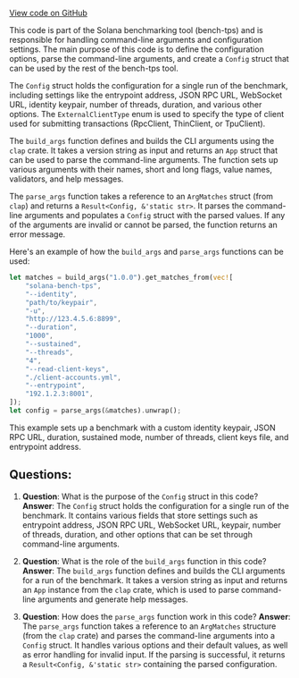 [View code on GitHub](https://github.com/solana-labs/solana/blob/master/bench-tps/src/cli.rs)

This code is part of the Solana benchmarking tool (bench-tps) and is responsible for handling command-line arguments and configuration settings. The main purpose of this code is to define the configuration options, parse the command-line arguments, and create a `Config` struct that can be used by the rest of the bench-tps tool.

The `Config` struct holds the configuration for a single run of the benchmark, including settings like the entrypoint address, JSON RPC URL, WebSocket URL, identity keypair, number of threads, duration, and various other options. The `ExternalClientType` enum is used to specify the type of client used for submitting transactions (RpcClient, ThinClient, or TpuClient).

The `build_args` function defines and builds the CLI arguments using the `clap` crate. It takes a version string as input and returns an `App` struct that can be used to parse the command-line arguments. The function sets up various arguments with their names, short and long flags, value names, validators, and help messages.

The `parse_args` function takes a reference to an `ArgMatches` struct (from `clap`) and returns a `Result<Config, &'static str>`. It parses the command-line arguments and populates a `Config` struct with the parsed values. If any of the arguments are invalid or cannot be parsed, the function returns an error message.

Here's an example of how the `build_args` and `parse_args` functions can be used:

```rust
let matches = build_args("1.0.0").get_matches_from(vec![
    "solana-bench-tps",
    "--identity",
    "path/to/keypair",
    "-u",
    "http://123.4.5.6:8899",
    "--duration",
    "1000",
    "--sustained",
    "--threads",
    "4",
    "--read-client-keys",
    "./client-accounts.yml",
    "--entrypoint",
    "192.1.2.3:8001",
]);
let config = parse_args(&matches).unwrap();
```

This example sets up a benchmark with a custom identity keypair, JSON RPC URL, duration, sustained mode, number of threads, client keys file, and entrypoint address.
## Questions: 
 1. **Question**: What is the purpose of the `Config` struct in this code?
   **Answer**: The `Config` struct holds the configuration for a single run of the benchmark. It contains various fields that store settings such as entrypoint address, JSON RPC URL, WebSocket URL, keypair, number of threads, duration, and other options that can be set through command-line arguments.

2. **Question**: What is the role of the `build_args` function in this code?
   **Answer**: The `build_args` function defines and builds the CLI arguments for a run of the benchmark. It takes a version string as input and returns an `App` instance from the `clap` crate, which is used to parse command-line arguments and generate help messages.

3. **Question**: How does the `parse_args` function work in this code?
   **Answer**: The `parse_args` function takes a reference to an `ArgMatches` structure (from the `clap` crate) and parses the command-line arguments into a `Config` struct. It handles various options and their default values, as well as error handling for invalid input. If the parsing is successful, it returns a `Result<Config, &'static str>` containing the parsed configuration.